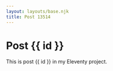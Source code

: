```yaml
---
layout: layouts/base.njk
title: Post 13514
---
```


# Post {{ id }}

This is post {{ id }} in my Eleventy project.
